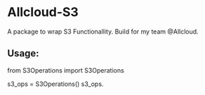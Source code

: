 # Allcloud-S3
A package to wrap S3 Functionallity. Build for my team @Allcloud.

## Usage:
from S3Operations import S3Operations

s3_ops = S3Operations()
s3_ops.<function>